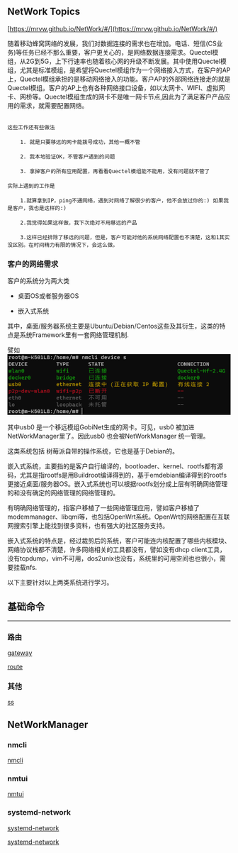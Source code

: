 ## NetWork Topics

[https://mrvw.github.io/NetWork/#/](https://mrvw.github.io/NetWork/#/)

随着移动蜂窝网络的发展，我们对数据连接的需求也在增加。电话、短信(CS业务)等任务已经不那么重要，客户更关心的，是网络数据连接需求。Quectel模组，从2G到5G，上下行速率也随着核心网的升级不断发展。其中使用Quectel模组，尤其是标准模组，是希望将Quectel模组作为一个网络接入方式，在客户的AP上，Quectel模组承担的是移动网络接入的功能。客户AP的外部网络连接走的就是Quectel模组。客户的AP上也有各种网络接口设备，如以太网卡、WIFI、虚拟网卡、网桥等。Quectel模组生成的网卡不是唯一网卡节点,因此为了满足客户产品应用的需求，就需要配置网络。


``` NonSense

这些工作还有些做法

	1. 就是只要移远的网卡能拨号成功，其他一概不管

	2. 我本地验证OK，不管客户遇到的问题

	3. 拿掉客户的所有应用配置，再看看Quectel模组能不能用，没有问题就不管了

实际上遇到的工作是

	1.就算拿到IP，ping不通网络，遇到对网络了解很少的客户，他不会放过你的:) 如果我是客户，我也是这样的:)

	2.我觉得如果这样做，我下次绝对不用移远的产品

	3.这样已经排除了移远的问题，但是，客户可能对他的系统网络配置也不清楚，这和1其实没区别。在时间精力有限的情况下，会这么做。 

```


### 客户的网络需求

客户的系统分为两大类

- 桌面OS或者服务器OS

- 嵌入式系统

其中，桌面/服务器系统主要是Ubuntu/Debian/Centos这些及其衍生，这类的特点是系统Framework里有一套网络管理机制.

譬如 ![nmcli1](rc/devices1.png)

其中usb0 是一个移远模组GobiNet生成的网卡。可见，usb0 被加进NetWorkManager里了。因此usb0 也会被NetWorkManager 统一管理。

这类系统包括 树莓派自带的操作系统，它也是基于Debian的。

嵌入式系统，主要指的是客户自行编译的，bootloader、kernel、rootfs都有源码，尤其是指rootfs是用Buildroot编译得到的，基于emdebian编译得到的rootfs更接近桌面/服务器OS。嵌入式系统也可以根据rootfs划分成上层有明确网络管理的和没有确定的网络管理的网络管理的。

有明确网络管理的，指客户移植了一些网络管理应用，譬如客户移植了modemmanager、libqmi等，也包括OpenWrt系统。OpenWrt的网络配置在互联网搜索引擎上能找到很多资料，也有强大的社区服务支持。

嵌入式系统的特点是，经过裁剪后的系统，客户可能连内核配置了哪些内核模块、网络协议栈都不清楚，许多网络相关的工具都没有，譬如没有dhcp client工具，没有tcpdump，vim不可用，dos2unix也没有，系统里的可用空间也也很小，需要挂载nfs.

以下主要针对以上两类系统进行学习。

## 基础命令

----

### 路由

[gateway](gateway)

[route](route)


### 其他

[ss](ss)


## NetWorkManager

### nmcli

[nmcli](nmcli)

### nmtui

[nmtui](nmtui)

### systemd-network

[systemd-network](systemd-network)

[systemd-network](systemd-network2)


